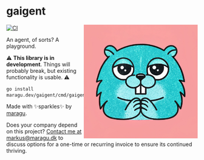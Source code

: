 # gaigent

<img src="logo.jpg" alt="Logo" width="300" align="right">

[![CI](https://github.com/maragudk/gaigent/actions/workflows/ci.yml/badge.svg)](https://github.com/maragudk/gaigent/actions/workflows/ci.yml)

An agent, of sorts? A playground.

⚠️ **This library is in development**. Things will probably break, but existing functionality is usable. ⚠️

```shell
go install maragu.dev/gaigent/cmd/gaigent@latest
```

Made with ✨sparkles✨ by [maragu](https://www.maragu.dev/).

Does your company depend on this project? [Contact me at markus@maragu.dk](mailto:markus@maragu.dk?Subject=Supporting%20your%20project) to discuss options for a one-time or recurring invoice to ensure its continued thriving.
